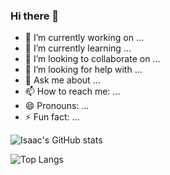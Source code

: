 ### Hi there 👋



- 🔭 I’m currently working on ...
- 🌱 I’m currently learning ...
- 👯 I’m looking to collaborate on ...
- 🤔 I’m looking for help with ...
- 💬 Ask me about ...
- 📫 How to reach me: ...
- 😄 Pronouns: ...
- ⚡ Fun fact: ...



![Isaac's GitHub stats](https://github-readme-stats.vercel.app/api?username=IsaacMirandaCamargos&show_icons=true&theme=midnight-purple)



![Top Langs](https://github-readme-stats.vercel.app/api/top-langs/?username=IsaacMirandaCamargos&layout=compact&theme=midnight-purple)


